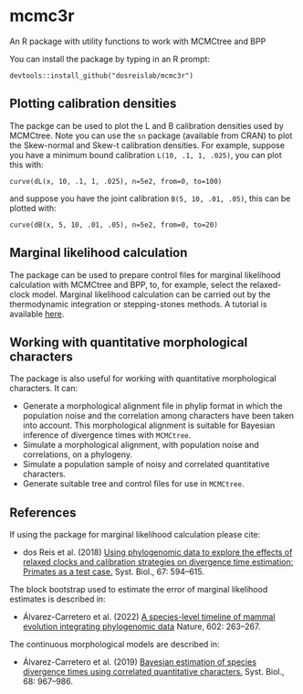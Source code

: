 # mcmc3r
An R package with utility functions to work with MCMCtree and BPP

You can install the package by typing in an R prompt:
```
devtools::install_github("dosreislab/mcmc3r")
```

## Plotting calibration densities
The packge can be used to plot the L and B calibration densities used by MCMCtree. Note you can use the `sn` package (available from CRAN) to plot the Skew-normal and Skew-t calibration densities. For example, suppose you have a minimum bound calibration `L(10, .1, 1, .025)`, you can plot this with:

```
curve(dL(x, 10, .1, 1, .025), n=5e2, from=0, to=100)
```

and suppose you have the joint calibration `B(5, 10, .01, .05)`, this can be plotted with:

```
curve(dB(x, 5, 10, .01, .05), n=5e2, from=0, to=20)
```

## Marginal likelihood calculation
The package can be used to prepare control files for marginal likelihood calculation with MCMCtree and BPP, to, for example, select the relaxed-clock model. Marginal likelihood calculation can be carried out by the thermodynamic integration or stepping-stones methods. A tutorial is available [here](https://dosreislab.github.io/2017/10/24/marginal-likelihood-mcmc3r.html).

## Working with quantitative morphological characters
The package is also useful for working with quantitative morphological characters. It can:  

   * Generate a morphological alignment file in phylip format in which the population noise and the correlation among characters have been taken into account. This morphological alignment is suitable for Bayesian inference of divergence times with `MCMCtree`.
   * Simulate a morphological alignment, with population noise and correlations, on a phylogeny.
   * Simulate a population sample of noisy and correlated quantitative characters.
   * Generate suitable tree and control files for use in `MCMCtree`.

## References
If using the package for marginal likelihood calculation please cite:

* dos Reis et al. (2018) [Using phylogenomic data to explore the effects of relaxed clocks and calibration strategies on divergence time estimation: Primates as a test case.](https://doi.org/10.1093/sysbio/syy001) Syst. Biol., 67: 594–615.

The block bootstrap used to estimate the error of marginal likelihood estimates is described in:

* Álvarez-Carretero et al. (2022) [A species-level timeline of mammal evolution integrating phylogenomic data](https://doi.org/10.1038/s41586-021-04341-1) Nature, 602: 263–267.

The continuous morphological models are described in:

* Álvarez-Carretero et al. (2019) [Bayesian estimation of species divergence times using correlated quantitative characters.](https://doi.org/10.1093/sysbio/syz015) Syst. Biol., 68: 967–986.  
